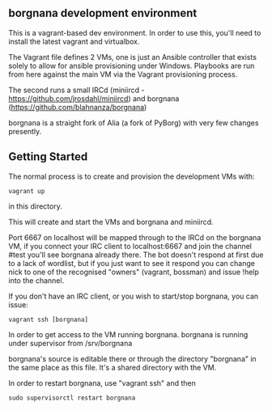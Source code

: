 borgnana development environment
--------------------------------

This is a vagrant-based dev environment. In order to use this, you'll need to install the latest vagrant and virtualbox.

The Vagrant file defines 2 VMs, one is just an Ansible controller that exists solely to allow for
ansible provisioning under Windows. Playbooks are run from here against the main VM via the
Vagrant provisioning process.

The second runs a small IRCd (miniircd - https://github.com/jrosdahl/miniircd) and
borgnana (https://github.com/blahnanza/borgnana)

borgnana is a straight fork of Alia (a fork of PyBorg) with very few changes presently.


Getting Started
---------------

The normal process is to create and provision the development VMs with:

    vagrant up

 in this directory.

This will create and start the VMs and borgnana and miniircd.

Port 6667 on localhost will be mapped through to the IRCd on the borgnana VM, if
you connect your IRC client to localhost:6667 and join the channel #test you'll see
borgnana already there. The bot doesn't respond at first due to a lack of wordlist,
but if you just want to see it respond you can change nick to one of the recognised
"owners" (vagrant, bossman) and issue !help into the channel.

If you don't have an IRC client, or you wish to start/stop borgnana, you can issue:

    vagrant ssh [borgnana]

In order to get access to the VM running borgnana. borgnana is running under supervisor
from /srv/borgnana

borgnana's source is editable there or through the directory "borgnana" in the same place as this
file. It's a shared directory with the VM.

In order to restart borgnana, use "vagrant ssh" and then

    sudo supervisorctl restart borgnana
